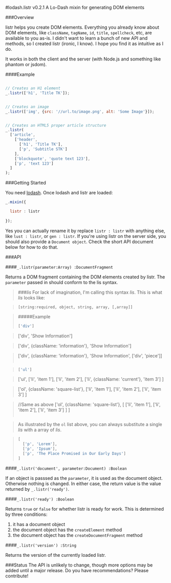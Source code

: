 #lodash.listr v0.2.1
A Lo-Dash mixin for generating DOM elements

###Overview

listr helps you create DOM elements. Everything you already know about DOM elements, like `className`, `tagName`, `id`, `title`, `spellcheck`, etc, are available to you as-is. I didn't want to learn a bunch of new API and methods, so I created listr (ironic, I know). I hope you find it as intuitive as I do.

It works in both the client and the server (with Node.js and something like phantom or jsdom).

####Example

```js

// Creates an H1 element
_.listr(['h1', 'Title TK']);


// Creates an image
_.listr(['img', {src: '//url.to/image.png', alt: 'Some Image'}]);


// Creates an HTML5 proper article structure
_.listr(
  ['article',
    ['header',
      ['h1', 'Title TK'],
      ['p', 'Subtitle STK']
    ],
    ['blockquote', 'quote text 123'],
    ['p', 'text 123']
  ]
);

```

###Getting Started

You need [lodash](http://lodash.com "lodash.com"). Once lodash and listr are loaded:

```js
_.mixin({

  listr : listr
  
});
```

Yes you can actually rename it by replace `listr : listr` with anything else, like `lust : listr`, or `gen : listr`. If you're using listr on the server side, you should also provide a `Document object`. Check the short API document below for how to do that.

###API

####`_.listr(parameter:Array) :DocumentFragment`

Returns a DOM fragment containing the DOM elements created by listr. The `parameter` passed in should conform to the lis syntax.

> ###*lis*
> For lack of imagination, I'm calling this syntax *lis*. This is what *lis* looks like:

> `[string:required, object, string, array, [,array]]`

> #####Example
> ```js
> ['div']

> ['div', 'Show Information']

> ['div', {className: 'information'}, 'Show Information']

> ['div', {className: 'information'}, 'Show Information', ['div', 'piece']]
> ````

> ```js
> ['ul']

> ['ul',
>   ['li', 'item 1'],
>   ['li', 'item 2'],
>   ['li', {className: 'current'}, 'item 3']
> ]

> ['ol', {className: 'square-list'},
>   ['li', 'item 1'],
>   ['li', 'item 2'],
>   ['li', 'item 3']
> ]

> //Same as above
> ['ol', {className: 'square-list'},
>   [
>     ['li', 'item 1'],
>     ['li', 'item 2'],
>     ['li', 'item 3']
>   ]
> ]
> ````

> As illustrated by the `ol` list above, you can always substitute a single *lis* with a array of *lis*.

> ```js
> [
>   ['p', 'Lorem'],
>   ['p', 'Ipsum'],
>   ['p', 'The Place Promised in Our Early Days']
> ]
> ````
> 


####`_.listr('document', parameter:Document) :Boolean`

If an object is passsed as the `parameter`, it is used as the document object. Otherwise nothing is changed. In either case, the return value is the value returned by `_.listr('ready')`.

####`_.listr('ready') :Boolean`

Returns `true` or `false` for whether listr is ready for work. This is determined by three conditions:

1. it has a document object
2. the document object has the `createElement` method
3. the document object has the `createDocumentFragment` method

####`_.listr('version') :String`

Returns the version of the currently loaded listr.

###Status
The API is unlikely to change, though more options may be added until a major release. Do you have recommendations? Please contribute!



